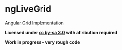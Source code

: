 ngLiveGrid
==========

[Angular Grid Implementation](http://jsfiddle.net/Mj6uY/21/)

**Licensed under [cc by-sa 3.0](http://creativecommons.org/licenses/by-sa/3.0/) with attribution required**

**Work in progress - very rough code**
